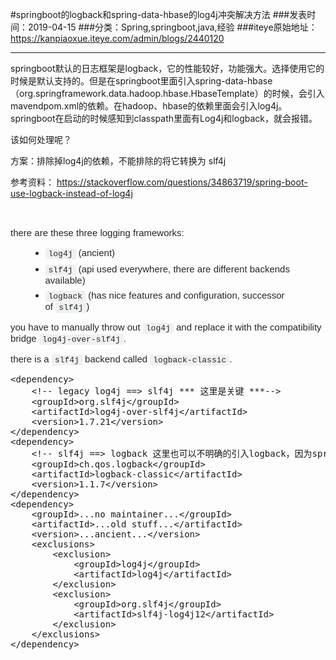 #springboot的logback和spring-data-hbase的log4j冲突解决方法
###发表时间：2019-04-15
###分类：Spring,springboot,java,经验
###iteye原始地址：<a href="https://kanpiaoxue.iteye.com/admin/blogs/2440120" target="_blank">https://kanpiaoxue.iteye.com/admin/blogs/2440120</a>

---

<div class="iteye-blog-content-contain" style="font-size: 14px;"> 
 <p>springboot默认的日志框架是logback，它的性能较好，功能强大。选择使用它的时候是默认支持的。但是在springboot里面引入spring-data-hbase（org.springframework.data.hadoop.hbase.HbaseTemplate）的时候，会引入mavendpom.xml的依赖。在hadoop、hbase的依赖里面会引入log4j。springboot在启动的时候感知到classpath里面有Log4j和logback，就会报错。</p> 
 <p>该如何处理呢？</p> 
 <p>方案：排除掉log4j的依赖，不能排除的将它转换为 slf4j</p> 
 <p>参考资料：&nbsp;<a href="https://stackoverflow.com/questions/34863719/spring-boot-use-logback-instead-of-log4j">https://stackoverflow.com/questions/34863719/spring-boot-use-logback-instead-of-log4j</a></p> 
 <p>&nbsp;</p> 
 <p style="margin-bottom: 1em; border: 0px; line-height: inherit; font-family: Arial, 'Helvetica Neue', Helvetica, sans-serif; font-size: 15px; vertical-align: baseline; clear: both; color: #242729;">there are these three logging frameworks:</p> 
 <ul style="margin-bottom: 1em; margin-left: 30px; border: 0px; line-height: inherit; font-family: Arial, 'Helvetica Neue', Helvetica, sans-serif; font-size: 15px; vertical-align: baseline; color: #242729;"> 
  <li style="margin-bottom: 0.5em; margin-left: 0px; border: 0px; font-style: inherit; font-variant: inherit; font-weight: inherit; line-height: inherit; font-family: inherit; vertical-align: baseline;"> <code style="margin: 0px; padding: 1px 5px; border: 0px; font-style: inherit; font-variant: inherit; font-weight: inherit; line-height: inherit; font-family: Consolas, Menlo, Monaco, 'Lucida Console', 'Liberation Mono', 'DejaVu Sans Mono', 'Bitstream Vera Sans Mono', 'Courier New', monospace, sans-serif; font-size: 13px; vertical-align: baseline; background-color: #eff0f1; white-space: pre-wrap;">log4j</code>&nbsp;(ancient)</li> 
  <li style="margin-bottom: 0.5em; margin-left: 0px; border: 0px; font-style: inherit; font-variant: inherit; font-weight: inherit; line-height: inherit; font-family: inherit; vertical-align: baseline;"> <code style="margin: 0px; padding: 1px 5px; border: 0px; font-style: inherit; font-variant: inherit; font-weight: inherit; line-height: inherit; font-family: Consolas, Menlo, Monaco, 'Lucida Console', 'Liberation Mono', 'DejaVu Sans Mono', 'Bitstream Vera Sans Mono', 'Courier New', monospace, sans-serif; font-size: 13px; vertical-align: baseline; background-color: #eff0f1; white-space: pre-wrap;">slf4j</code>&nbsp;(api used everywhere, there are different backends available)</li> 
  <li style="margin-bottom: 0px; margin-left: 0px; border: 0px; font-style: inherit; font-variant: inherit; font-weight: inherit; line-height: inherit; font-family: inherit; vertical-align: baseline;"> <code style="margin: 0px; padding: 1px 5px; border: 0px; font-style: inherit; font-variant: inherit; font-weight: inherit; line-height: inherit; font-family: Consolas, Menlo, Monaco, 'Lucida Console', 'Liberation Mono', 'DejaVu Sans Mono', 'Bitstream Vera Sans Mono', 'Courier New', monospace, sans-serif; font-size: 13px; vertical-align: baseline; background-color: #eff0f1; white-space: pre-wrap;">logback</code>&nbsp;(has nice features and configuration, successor of&nbsp;<code style="margin: 0px; padding: 1px 5px; border: 0px; font-style: inherit; font-variant: inherit; font-weight: inherit; line-height: inherit; font-family: Consolas, Menlo, Monaco, 'Lucida Console', 'Liberation Mono', 'DejaVu Sans Mono', 'Bitstream Vera Sans Mono', 'Courier New', monospace, sans-serif; font-size: 13px; vertical-align: baseline; background-color: #eff0f1; white-space: pre-wrap;">slf4j</code>)</li> 
 </ul> 
 <p style="margin-bottom: 1em; border: 0px; line-height: inherit; font-family: Arial, 'Helvetica Neue', Helvetica, sans-serif; font-size: 15px; vertical-align: baseline; clear: both; color: #242729;">you have to manually throw out&nbsp;<code style="margin: 0px; padding: 1px 5px; border: 0px; font-style: inherit; font-variant: inherit; font-weight: inherit; line-height: inherit; font-family: Consolas, Menlo, Monaco, 'Lucida Console', 'Liberation Mono', 'DejaVu Sans Mono', 'Bitstream Vera Sans Mono', 'Courier New', monospace, sans-serif; font-size: 13px; vertical-align: baseline; background-color: #eff0f1; white-space: pre-wrap;">log4j</code>&nbsp;and replace it with the compatibility bridge&nbsp;<code style="margin: 0px; padding: 1px 5px; border: 0px; font-style: inherit; font-variant: inherit; font-weight: inherit; line-height: inherit; font-family: Consolas, Menlo, Monaco, 'Lucida Console', 'Liberation Mono', 'DejaVu Sans Mono', 'Bitstream Vera Sans Mono', 'Courier New', monospace, sans-serif; font-size: 13px; vertical-align: baseline; background-color: #eff0f1; white-space: pre-wrap;">log4j-over-slf4j</code>.</p> 
 <p style="margin-bottom: 1em; border: 0px; line-height: inherit; font-family: Arial, 'Helvetica Neue', Helvetica, sans-serif; font-size: 15px; vertical-align: baseline; clear: both; color: #242729;">there is a&nbsp;<code style="margin: 0px; padding: 1px 5px; border: 0px; font-style: inherit; font-variant: inherit; font-weight: inherit; line-height: inherit; font-family: Consolas, Menlo, Monaco, 'Lucida Console', 'Liberation Mono', 'DejaVu Sans Mono', 'Bitstream Vera Sans Mono', 'Courier New', monospace, sans-serif; font-size: 13px; vertical-align: baseline; background-color: #eff0f1; white-space: pre-wrap;">slf4j</code>&nbsp;backend called&nbsp;<code style="margin: 0px; padding: 1px 5px; border: 0px; font-style: inherit; font-variant: inherit; font-weight: inherit; line-height: inherit; font-family: Consolas, Menlo, Monaco, 'Lucida Console', 'Liberation Mono', 'DejaVu Sans Mono', 'Bitstream Vera Sans Mono', 'Courier New', monospace, sans-serif; font-size: 13px; vertical-align: baseline; background-color: #eff0f1; white-space: pre-wrap;">logback-classic</code>.</p> 
 <pre name="code" class="xml">&lt;dependency&gt;
    &lt;!-- legacy log4j ==&gt; slf4j *** 这里是关键 ***--&gt;
    &lt;groupId&gt;org.slf4j&lt;/groupId&gt;
    &lt;artifactId&gt;log4j-over-slf4j&lt;/artifactId&gt;
    &lt;version&gt;1.7.21&lt;/version&gt;
&lt;/dependency&gt;
&lt;dependency&gt;
    &lt;!-- slf4j ==&gt; logback 这里也可以不明确的引入logback，因为springboot默认提供 --&gt;
    &lt;groupId&gt;ch.qos.logback&lt;/groupId&gt;
    &lt;artifactId&gt;logback-classic&lt;/artifactId&gt;
    &lt;version&gt;1.1.7&lt;/version&gt;
&lt;/dependency&gt;
&lt;dependency&gt;
    &lt;groupId&gt;...no maintainer...&lt;/groupId&gt;
    &lt;artifactId&gt;...old stuff...&lt;/artifactId&gt;
    &lt;version&gt;...ancient...&lt;/version&gt;
    &lt;exclusions&gt;
        &lt;exclusion&gt;
            &lt;groupId&gt;log4j&lt;/groupId&gt;
            &lt;artifactId&gt;log4j&lt;/artifactId&gt;
        &lt;/exclusion&gt;
        &lt;exclusion&gt;
            &lt;groupId&gt;org.slf4j&lt;/groupId&gt;
            &lt;artifactId&gt;slf4j-log4j12&lt;/artifactId&gt;
        &lt;/exclusion&gt;
    &lt;/exclusions&gt;
&lt;/dependency&gt;</pre> 
 <p style="margin-bottom: 1em; border: 0px; line-height: inherit; font-family: Arial, 'Helvetica Neue', Helvetica, sans-serif; font-size: 15px; vertical-align: baseline; clear: both; color: #242729;">&nbsp;</p> 
 <p style="margin-bottom: 1em; border: 0px; line-height: inherit; font-family: Arial, 'Helvetica Neue', Helvetica, sans-serif; font-size: 15px; vertical-align: baseline; clear: both; color: #242729;">&nbsp;</p> 
 <p>&nbsp;</p> 
</div>